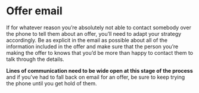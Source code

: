 # Offer email

If for whatever reason you’re absolutely not able to contact somebody over the phone to tell them about an offer, you’ll need to adapt your strategy accordingly. Be as explicit in the email as possible about all of the information included in the offer and make sure that the person you’re making the offer to knows that you’d be more than happy to contact them to talk through the details.

**Lines of communication need to be wide open at this stage of the process** and if you’ve had to fall back on email for an offer, be sure to keep trying the phone until you get hold of them.

